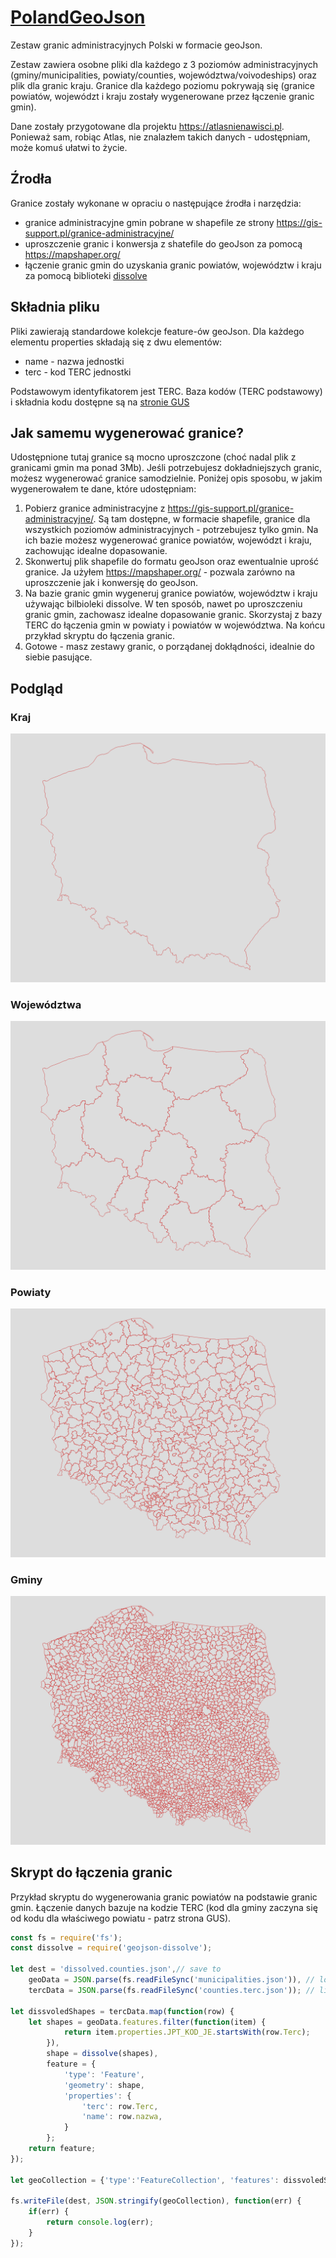 # [PolandGeoJson](https://github.com/jusuff/PolandGeoJson/)

Zestaw granic administracyjnych Polski w formacie geoJson. 

Zestaw zawiera osobne pliki dla każdego z 3 poziomów administracyjnych (gminy/municipalities, powiaty/counties, województwa/voivodeships) oraz plik dla granic kraju. Granice dla każdego poziomu pokrywają się (granice powiatów, województ i kraju zostały wygenerowane przez łączenie granic gmin).

Dane zostały przygotowane dla projektu <https://atlasnienawisci.pl>. Ponieważ sam, robiąc Atlas, nie znalazłem takich danych - udostępniam, może komuś ułatwi to życie.

## Źrodła

Granice zostały wykonane w opraciu o następujące źrodła i narzędzia:
* granice administracyjne gmin pobrane w shapefile ze strony <https://gis-support.pl/granice-administracyjne/>
* uproszczenie granic i konwersja z shatefile do geoJson za pomocą <https://mapshaper.org/>
* łączenie granic gmin do uzyskania granic powiatów, województw i kraju za pomocą biblioteki [dissolve](https://github.com/deoxxa/dissolve)


## Składnia pliku

Pliki zawierają standardowe kolekcje feature-ów geoJson. Dla każdego elementu properties składają się z dwu elementów:
* name - nazwa jednostki
* terc - kod TERC jednostki

Podstawowym identyfikatorem jest TERC. Baza kodów (TERC podstawowy) i składnia kodu dostępne są na [stronie GUS](http://eteryt.stat.gov.pl/eTeryt/rejestr_teryt/udostepnianie_danych/baza_teryt/uzytkownicy_indywidualni/pobieranie/pliki_pelne.aspx?contrast=default)

## Jak samemu wygenerować granice?

Udostępnione tutaj granice są mocno uproszczone (choć nadal plik z granicami gmin ma ponad 3Mb). Jeśli potrzebujesz dokładniejszych granic, możesz wygenerować granice samodzielnie. Poniżej opis sposobu, w jakim wygenerowałem te dane, które udostępniam:

1. Pobierz granice administracyjne z <https://gis-support.pl/granice-administracyjne/>. Są tam dostępne, w formacie shapefile, granice dla wszystkich poziomów administracyjnych - potrzebujesz tylko gmin. Na ich bazie możesz wygenerować granice powiatów, województ i kraju, zachowując idealne dopasowanie.
2. Skonwertuj plik shapefile do formatu geoJson oraz ewentualnie uprość granice. Ja użyłem <https://mapshaper.org/> - pozwala zarówno na uproszczenie jak i konwersję do geoJson. 
3. Na bazie granic gmin wygeneruj granice powiatów, województw i kraju używając bilbioleki dissolve. W ten sposób, nawet po uproszczeniu granic gmin, zachowasz idealne dopasowanie granic. Skorzystaj z bazy TERC do łączenia gmin w powiaty i powiatów w województwa. Na końcu przykład skryptu do łączenia granic.
4. Gotowe - masz zestawy granic, o porządanej dokłądności, idealnie do siebie pasujące.

## Podgląd

### Kraj

![Granice kraju](/data/poland.country.png) 

### Województwa

![Granice województw](/data/poland.voivodeships.png) 

### Powiaty

![Granice powiatów](/data/poland.counties.png) 

### Gminy

![Granice gmin](/data/poland.municipalities.png) 

## Skrypt do łączenia granic

Przykład skryptu do wygenerowania granic powiatów na podstawie granic gmin. Łączenie danych bazuje na kodzie TERC (kod dla gminy zaczyna się od kodu dla właściwego powiatu - patrz strona GUS).

```javascript
const fs = require('fs');
const dissolve = require('geojson-dissolve');

let dest = 'dissolved.counties.json',// save to
    geoData = JSON.parse(fs.readFileSync('municipalities.json')), // lower level borders
    tercData = JSON.parse(fs.readFileSync('counties.terc.json')); // list of counties in format [{terc: '0000'},{...}]

let dissvoledShapes = tercData.map(function(row) {
    let shapes = geoData.features.filter(function(item) {
            return item.properties.JPT_KOD_JE.startsWith(row.Terc);
        }),
        shape = dissolve(shapes),
        feature = {
            'type': 'Feature',
            'geometry': shape,
            'properties': {
                'terc': row.Terc,
                'name': row.nazwa,
            }
        };
    return feature;
});

let geoCollection = {'type':'FeatureCollection', 'features': dissvoledShapes};

fs.writeFile(dest, JSON.stringify(geoCollection), function(err) {
    if(err) {
        return console.log(err);
    }
});
```



